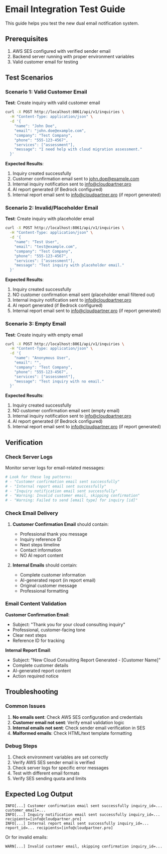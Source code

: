 # Email Integration Test Guide

This guide helps you test the new dual email notification system.

## Prerequisites

1. AWS SES configured with verified sender email
2. Backend server running with proper environment variables
3. Valid customer email for testing

## Test Scenarios

### Scenario 1: Valid Customer Email

**Test**: Create inquiry with valid customer email

```bash
curl -X POST http://localhost:8061/api/v1/inquiries \
  -H "Content-Type: application/json" \
  -d '{
    "name": "John Doe",
    "email": "john.doe@example.com",
    "company": "Test Company",
    "phone": "555-123-4567",
    "services": ["assessment"],
    "message": "I need help with cloud migration assessment."
  }'
```

**Expected Results**:
1. Inquiry created successfully
2. Customer confirmation email sent to john.doe@example.com
3. Internal inquiry notification sent to info@cloudpartner.pro
4. AI report generated (if Bedrock configured)
5. Internal report email sent to info@cloudpartner.pro (if report generated)

### Scenario 2: Invalid/Placeholder Email

**Test**: Create inquiry with placeholder email

```bash
curl -X POST http://localhost:8061/api/v1/inquiries \
  -H "Content-Type: application/json" \
  -d '{
    "name": "Test User",
    "email": "test@example.com",
    "company": "Test Company",
    "phone": "555-123-4567",
    "services": ["assessment"],
    "message": "Test inquiry with placeholder email."
  }'
```

**Expected Results**:
1. Inquiry created successfully
2. NO customer confirmation email sent (placeholder email filtered out)
3. Internal inquiry notification sent to info@cloudpartner.pro
4. AI report generated (if Bedrock configured)
5. Internal report email sent to info@cloudpartner.pro (if report generated)

### Scenario 3: Empty Email

**Test**: Create inquiry with empty email

```bash
curl -X POST http://localhost:8061/api/v1/inquiries \
  -H "Content-Type: application/json" \
  -d '{
    "name": "Anonymous User",
    "email": "",
    "company": "Test Company",
    "phone": "555-123-4567",
    "services": ["assessment"],
    "message": "Test inquiry with no email."
  }'
```

**Expected Results**:
1. Inquiry created successfully
2. NO customer confirmation email sent (empty email)
3. Internal inquiry notification sent to info@cloudpartner.pro
4. AI report generated (if Bedrock configured)
5. Internal report email sent to info@cloudpartner.pro (if report generated)

## Verification

### Check Server Logs

Monitor server logs for email-related messages:

```bash
# Look for these log patterns:
# - "Customer confirmation email sent successfully"
# - "Internal report email sent successfully"
# - "Inquiry notification email sent successfully"
# - "Warning: Invalid customer email, skipping confirmation"
# - "Warning: Failed to send [email type] for inquiry [id]"
```

### Check Email Delivery

1. **Customer Confirmation Email** should contain:
   - Professional thank you message
   - Inquiry reference ID
   - Next steps timeline
   - Contact information
   - NO AI report content

2. **Internal Emails** should contain:
   - Complete customer information
   - AI-generated report (in report email)
   - Original customer message
   - Professional formatting

### Email Content Validation

**Customer Confirmation Email**:
- Subject: "Thank you for your cloud consulting inquiry"
- Professional, customer-facing tone
- Clear next steps
- Reference ID for tracking

**Internal Report Email**:
- Subject: "New Cloud Consulting Report Generated - [Customer Name]"
- Complete customer details
- AI-generated report content
- Action required notice

## Troubleshooting

### Common Issues

1. **No emails sent**: Check AWS SES configuration and credentials
2. **Customer email not sent**: Verify email validation logic
3. **Internal emails not sent**: Check sender email verification in SES
4. **Malformed emails**: Check HTML/text template formatting

### Debug Steps

1. Check environment variables are set correctly
2. Verify AWS SES sender email is verified
3. Check server logs for specific error messages
4. Test with different email formats
5. Verify SES sending quota and limits

## Expected Log Output

```
INFO[...] Customer confirmation email sent successfully inquiry_id=... customer_email=...
INFO[...] Inquiry notification email sent successfully inquiry_id=... recipients=[info@cloudpartner.pro]
INFO[...] Internal report email sent successfully inquiry_id=... report_id=... recipients=[info@cloudpartner.pro]
```

Or for invalid emails:
```
WARN[...] Invalid customer email, skipping confirmation inquiry_id=...
```